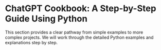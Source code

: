 # ChatGPT Cookbook: A Step-by-Step Guide Using Python

This section provides a clear pathway from simple examples to more complex
projects. We will work through the detailed Python examples and explanations
step by step.
